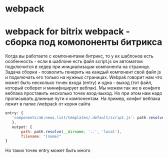 # webpack
webpack for bitrix
webpack - сборка под комопоненты битрикса
==============================================
Когда вы работаете с компонентами битрикс, то у их шаблонов есть особенность - если в шаблоне есть файл script.js он автоматом подключится в хедер при инициализации компонента на странице.
Задача сборки - позволить генерить на каждый компонент свой файл js и подключать его только на нужных страницах.
Webpak говорит нам что может быть несколько точек входа (entry) и одна - выход (тот файл, который соберет и минифицирует вебпак).
Мы можем так же в конфиге вебпака проставить несколько точек вход-выход. Но при этом нам надо прописывать длинные пути к компонентам.
На пример, конфиг вебпака лежит в папке /webpack от корня сайта
```js
entry: {
   'components/ab:news.list/templates/.default/script.js': path.resolve(__dirname, '..', 'local', 'components', 'ab:news.list', 'app', 'app.js')
   },
   output: {
       path: path.resolve(__dirname, '..', 'local'),
       filename: "[name]"
}
```
Но таких точек entry может быть много

